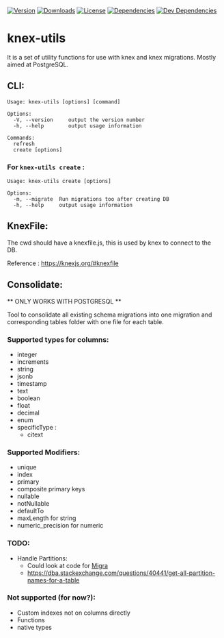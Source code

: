 <a href="https://www.npmjs.com/package/@smpx/knex-utils"><img src="https://img.shields.io/npm/v/@smpx/knex-utils.svg" alt="Version"></a>
<a href="https://www.npmjs.com/package/@smpx/knex-utils"><img src="https://img.shields.io/npm/dm/@smpx/knex-utils.svg" alt="Downloads"></a>
<a href="https://www.npmjs.com/package/@smpx/knex-utils"><img src="https://img.shields.io/npm/l/@smpx/knex-utils.svg" alt="License"></a>
<a href="https://david-dm.org/smartprix/knex-utils"><img src="https://david-dm.org/smartprix/knex-utils/status.svg" alt="Dependencies"></a>
<a href="https://david-dm.org/smartprix/knex-utils?type=dev"><img src="https://david-dm.org/smartprix/knex-utils/dev-status.svg" alt="Dev Dependencies"></a>

# knex-utils

It is a set of utility functions for use with knex and knex migrations. Mostly aimed at PostgreSQL.

## CLI:

```
Usage: knex-utils [options] [command]

Options:
  -V, --version     output the version number
  -h, --help        output usage information

Commands:
  refresh
  create [options]
```

### For `knex-utils create` :
```
Usage: knex-utils create [options]

Options:
  -m, --migrate  Run migrations too after creating DB
  -h, --help     output usage information
```

## KnexFile:

The cwd should have a knexfile.js, this is used by knex to connect to the DB.

Reference : https://knexjs.org/#knexfile


## Consolidate:

** ONLY WORKS WITH POSTGRESQL **

Tool to consolidate all existing schema migrations into one migration and corresponding tables folder with one file for each table.

### Supported types for columns:

- integer
- increments
- string
- jsonb
- timestamp
- text
- boolean
- float
- decimal
- enum
- specificType :
	- citext

### Supported Modifiers:

- unique
- index
- primary
- composite primary keys
- nullable
- notNullable
- defaultTo
- maxLength for string
- numeric_precision for numeric
		
### TODO: 

- Handle Partitions:
  - Could look at code for [Migra](https://github.com/djrobstep/migra)
  - https://dba.stackexchange.com/questions/40441/get-all-partition-names-for-a-table

### Not supported (for now?):
- Custom indexes not on columns directly
- Functions
- native types

